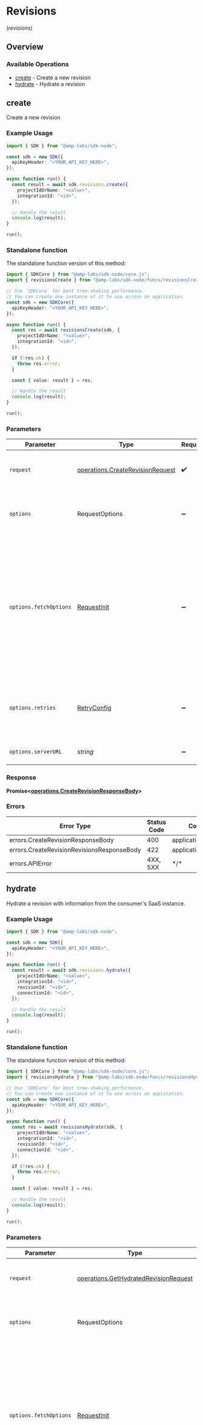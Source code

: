 # Revisions
(*revisions*)

## Overview

### Available Operations

* [create](#create) - Create a new revision
* [hydrate](#hydrate) - Hydrate a revision

## create

Create a new revision

### Example Usage

```typescript
import { SDK } from "@amp-labs/sdk-node";

const sdk = new SDK({
  apiKeyHeader: "<YOUR_API_KEY_HERE>",
});

async function run() {
  const result = await sdk.revisions.create({
    projectIdOrName: "<value>",
    integrationId: "<id>",
  });

  // Handle the result
  console.log(result);
}

run();
```

### Standalone function

The standalone function version of this method:

```typescript
import { SDKCore } from "@amp-labs/sdk-node/core.js";
import { revisionsCreate } from "@amp-labs/sdk-node/funcs/revisionsCreate.js";

// Use `SDKCore` for best tree-shaking performance.
// You can create one instance of it to use across an application.
const sdk = new SDKCore({
  apiKeyHeader: "<YOUR_API_KEY_HERE>",
});

async function run() {
  const res = await revisionsCreate(sdk, {
    projectIdOrName: "<value>",
    integrationId: "<id>",
  });

  if (!res.ok) {
    throw res.error;
  }

  const { value: result } = res;

  // Handle the result
  console.log(result);
}

run();
```

### Parameters

| Parameter                                                                                                                                                                      | Type                                                                                                                                                                           | Required                                                                                                                                                                       | Description                                                                                                                                                                    |
| ------------------------------------------------------------------------------------------------------------------------------------------------------------------------------ | ------------------------------------------------------------------------------------------------------------------------------------------------------------------------------ | ------------------------------------------------------------------------------------------------------------------------------------------------------------------------------ | ------------------------------------------------------------------------------------------------------------------------------------------------------------------------------ |
| `request`                                                                                                                                                                      | [operations.CreateRevisionRequest](../../models/operations/createrevisionrequest.md)                                                                                           | :heavy_check_mark:                                                                                                                                                             | The request object to use for the request.                                                                                                                                     |
| `options`                                                                                                                                                                      | RequestOptions                                                                                                                                                                 | :heavy_minus_sign:                                                                                                                                                             | Used to set various options for making HTTP requests.                                                                                                                          |
| `options.fetchOptions`                                                                                                                                                         | [RequestInit](https://developer.mozilla.org/en-US/docs/Web/API/Request/Request#options)                                                                                        | :heavy_minus_sign:                                                                                                                                                             | Options that are passed to the underlying HTTP request. This can be used to inject extra headers for examples. All `Request` options, except `method` and `body`, are allowed. |
| `options.retries`                                                                                                                                                              | [RetryConfig](../../lib/utils/retryconfig.md)                                                                                                                                  | :heavy_minus_sign:                                                                                                                                                             | Enables retrying HTTP requests under certain failure conditions.                                                                                                               |
| `options.serverURL`                                                                                                                                                            | *string*                                                                                                                                                                       | :heavy_minus_sign:                                                                                                                                                             | An optional server URL to use.                                                                                                                                                 |

### Response

**Promise\<[operations.CreateRevisionResponseBody](../../models/operations/createrevisionresponsebody.md)\>**

### Errors

| Error Type                                 | Status Code                                | Content Type                               |
| ------------------------------------------ | ------------------------------------------ | ------------------------------------------ |
| errors.CreateRevisionResponseBody          | 400                                        | application/problem+json                   |
| errors.CreateRevisionRevisionsResponseBody | 422                                        | application/problem+json                   |
| errors.APIError                            | 4XX, 5XX                                   | \*/\*                                      |

## hydrate

Hydrate a revision with information from the consumer's SaaS instance.

### Example Usage

```typescript
import { SDK } from "@amp-labs/sdk-node";

const sdk = new SDK({
  apiKeyHeader: "<YOUR_API_KEY_HERE>",
});

async function run() {
  const result = await sdk.revisions.hydrate({
    projectIdOrName: "<value>",
    integrationId: "<id>",
    revisionId: "<id>",
    connectionId: "<id>",
  });

  // Handle the result
  console.log(result);
}

run();
```

### Standalone function

The standalone function version of this method:

```typescript
import { SDKCore } from "@amp-labs/sdk-node/core.js";
import { revisionsHydrate } from "@amp-labs/sdk-node/funcs/revisionsHydrate.js";

// Use `SDKCore` for best tree-shaking performance.
// You can create one instance of it to use across an application.
const sdk = new SDKCore({
  apiKeyHeader: "<YOUR_API_KEY_HERE>",
});

async function run() {
  const res = await revisionsHydrate(sdk, {
    projectIdOrName: "<value>",
    integrationId: "<id>",
    revisionId: "<id>",
    connectionId: "<id>",
  });

  if (!res.ok) {
    throw res.error;
  }

  const { value: result } = res;

  // Handle the result
  console.log(result);
}

run();
```

### Parameters

| Parameter                                                                                                                                                                      | Type                                                                                                                                                                           | Required                                                                                                                                                                       | Description                                                                                                                                                                    |
| ------------------------------------------------------------------------------------------------------------------------------------------------------------------------------ | ------------------------------------------------------------------------------------------------------------------------------------------------------------------------------ | ------------------------------------------------------------------------------------------------------------------------------------------------------------------------------ | ------------------------------------------------------------------------------------------------------------------------------------------------------------------------------ |
| `request`                                                                                                                                                                      | [operations.GetHydratedRevisionRequest](../../models/operations/gethydratedrevisionrequest.md)                                                                                 | :heavy_check_mark:                                                                                                                                                             | The request object to use for the request.                                                                                                                                     |
| `options`                                                                                                                                                                      | RequestOptions                                                                                                                                                                 | :heavy_minus_sign:                                                                                                                                                             | Used to set various options for making HTTP requests.                                                                                                                          |
| `options.fetchOptions`                                                                                                                                                         | [RequestInit](https://developer.mozilla.org/en-US/docs/Web/API/Request/Request#options)                                                                                        | :heavy_minus_sign:                                                                                                                                                             | Options that are passed to the underlying HTTP request. This can be used to inject extra headers for examples. All `Request` options, except `method` and `body`, are allowed. |
| `options.retries`                                                                                                                                                              | [RetryConfig](../../lib/utils/retryconfig.md)                                                                                                                                  | :heavy_minus_sign:                                                                                                                                                             | Enables retrying HTTP requests under certain failure conditions.                                                                                                               |
| `options.serverURL`                                                                                                                                                            | *string*                                                                                                                                                                       | :heavy_minus_sign:                                                                                                                                                             | An optional server URL to use.                                                                                                                                                 |

### Response

**Promise\<[operations.GetHydratedRevisionResponse](../../models/operations/gethydratedrevisionresponse.md)\>**

### Errors

| Error Type                                      | Status Code                                     | Content Type                                    |
| ----------------------------------------------- | ----------------------------------------------- | ----------------------------------------------- |
| errors.GetHydratedRevisionResponseBody          | 400                                             | application/problem+json                        |
| errors.GetHydratedRevisionRevisionsResponseBody | 422                                             | application/problem+json                        |
| errors.APIError                                 | 4XX, 5XX                                        | \*/\*                                           |